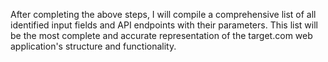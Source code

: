 After completing the above steps, I will compile a comprehensive list of all identified input fields and API endpoints with their parameters. This list will be the most complete and accurate representation of the target.com web application's structure and functionality.